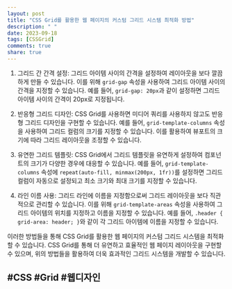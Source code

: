```yaml
---
layout: post
title: "CSS Grid를 활용한 웹 페이지의 커스텀 그리드 시스템 최적화 방법"
description: " "
date: 2023-09-18
tags: [CSSGrid]
comments: true
share: true
---
```


1. 그리드 간 간격 설정: 그리드 아이템 사이의 간격을 설정하여 레이아웃을 보다 깔끔하게 만들 수 있습니다. 이를 위해 `grid-gap` 속성을 사용하여 그리드 아이템 사이의 간격을 지정할 수 있습니다. 예를 들어, `grid-gap: 20px`과 같이 설정하면 그리드 아이템 사이의 간격이 20px로 지정됩니다.

2. 반응형 그리드 디자인: CSS Grid를 사용하면 미디어 쿼리를 사용하지 않고도 반응형 그리드 디자인을 구현할 수 있습니다. 예를 들어, `grid-template-columns` 속성을 사용하여 그리드 컬럼의 크기를 지정할 수 있습니다. 이를 활용하여 뷰포트의 크기에 따라 그리드 레이아웃을 조정할 수 있습니다.

3. 유연한 그리드 템플릿: CSS Grid에서 그리드 템플릿을 유연하게 설정하여 컴포넌트의 크기가 다양한 경우에 대응할 수 있습니다. 예를 들어, `grid-template-columns` 속성에 `repeat(auto-fill, minmax(200px, 1fr))`를 설정하면 그리드 컬럼이 자동으로 설정되고 최소 크기와 최대 크기를 지정할 수 있습니다.

4. 라인 이름 사용: 그리드 라인에 이름을 지정함으로써 그리드 레이아웃을 보다 직관적으로 관리할 수 있습니다. 이를 위해 `grid-template-areas` 속성을 사용하여 그리드 아이템의 위치를 지정하고 이름을 지정할 수 있습니다. 예를 들어, `.header { grid-area: header; }`와 같이 각 그리드 아이템에 이름을 지정할 수 있습니다.

이러한 방법들을 통해 CSS Grid를 활용한 웹 페이지의 커스텀 그리드 시스템을 최적화할 수 있습니다. CSS Grid를 통해 더 유연하고 효율적인 웹 페이지 레이아웃을 구현할 수 있으며, 위의 방법들을 활용하여 더욱 효과적인 그리드 시스템을 개발할 수 있습니다.

## #CSS #Grid #웹디자인